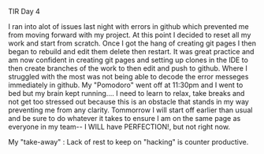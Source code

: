 TIR Day 4 

I ran into alot of issues last night with errors in github which prevented me from moving forward with my project. At this point I decided to
reset all my work and start from scratch. Once I got the hang of creating git pages I then began to rebuild and edit them delete then restart. 
It was great practice and am now confident in creating git pages and setting up clones in the IDE to then create branches of the work to then 
edit and push to github. Where I struggled with the most was not being able to decode the error messeges immediately in github. My "Pomodoro" went
off at 11:30pm and I went to bed but my brain kept running.... I need to learn to relax, take breaks and not get too stressed out because this
is an obstacle that stands in my way preventing me from any clarity. Tommorrow I will start off earlier than usual and be sure to do whatever
it takes to ensure I am on the same page as everyone in my team-- I WILL have PERFECTION!, but not right now.

My "take-away" : Lack of rest to keep on "hacking" is counter productive. 
